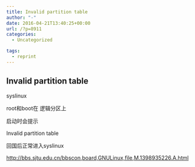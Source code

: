 ```yaml
---
title: Invalid partition table
author: "-"
date: 2016-04-21T13:40:25+00:00
url: /?p=8911
categories:
  - Uncategorized

tags:
  - reprint
---
```

## Invalid partition table
syslinux

root和boot在 逻辑分区上

启动时会提示


Invalid partition table

回国后正常进入syslinux

http://bbs.sjtu.edu.cn/bbscon,board,GNULinux,file,M.1398935226.A.html
